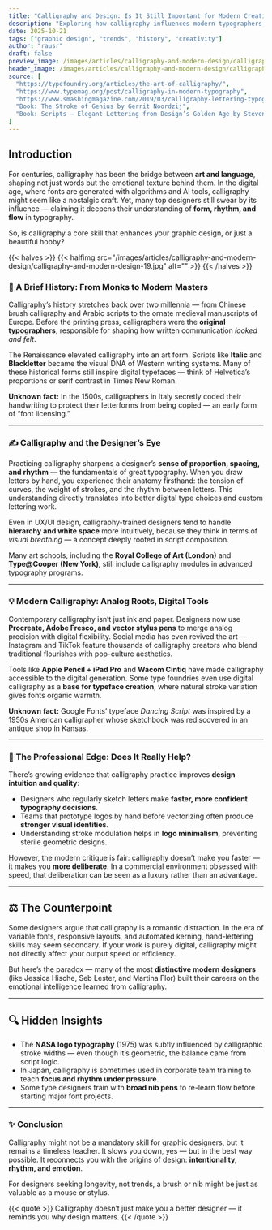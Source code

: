 ```yaml
---
title: "Calligraphy and Design: Is It Still Important for Modern Creatives?"
description: "Exploring how calligraphy influences modern typographers, visual designers, and creative workflows — from ancient scripts to digital pens."
date: 2025-10-21
tags: ["graphic design", "trends", "history", "creativity"]
author: "rausr"
draft: false
preview_image: /images/articles/calligraphy-and-modern-design/calligraphy-and-modern-design-1.jpg
header_image: /images/articles/calligraphy-and-modern-design/calligraphy-and-modern-design-1.jpg
source: [
  "https://typefoundry.org/articles/the-art-of-calligraphy/",
  "https://www.typemag.org/post/calligraphy-in-modern-typography",
  "https://www.smashingmagazine.com/2019/03/calligraphy-lettering-typography/",
  "Book: The Stroke of Genius by Gerrit Noordzij",
  "Book: Scripts — Elegant Lettering from Design’s Golden Age by Steven Heller and Louise Fili"
]
---
```



## Introduction

For centuries, calligraphy has been the bridge between **art and language**, shaping not just words but the emotional texture behind them. In the digital age, where fonts are generated with algorithms and AI tools, calligraphy might seem like a nostalgic craft. Yet, many top designers still swear by its influence — claiming it deepens their understanding of **form, rhythm, and flow** in typography.

So, is calligraphy a core skill that enhances your graphic design, or just a beautiful hobby?


{{< halves >}}
{{< halfimg src="/images/articles/calligraphy-and-modern-design/calligraphy-and-modern-design-19.jpg" alt="" >}}
{{< /halves >}}


### 🏺 A Brief History: From Monks to Modern Masters

Calligraphy’s history stretches back over two millennia — from Chinese brush calligraphy and Arabic scripts to the ornate medieval manuscripts of Europe. Before the printing press, calligraphers were the **original typographers**, responsible for shaping how written communication *looked and felt*.

The Renaissance elevated calligraphy into an art form. Scripts like **Italic** and **Blackletter** became the visual DNA of Western writing systems. Many of these historical forms still inspire digital typefaces — think of Helvetica’s proportions or serif contrast in Times New Roman.

**Unknown fact:** In the 1500s, calligraphers in Italy secretly coded their handwriting to protect their letterforms from being copied — an early form of “font licensing.”

---

### ✍️ Calligraphy and the Designer’s Eye

Practicing calligraphy sharpens a designer’s **sense of proportion, spacing, and rhythm** — the fundamentals of great typography. When you draw letters by hand, you experience their anatomy firsthand: the tension of curves, the weight of strokes, and the rhythm between letters. This understanding directly translates into better digital type choices and custom lettering work.

Even in UX/UI design, calligraphy-trained designers tend to handle **hierarchy and white space** more intuitively, because they think in terms of *visual breathing* — a concept deeply rooted in script composition.

Many art schools, including the **Royal College of Art (London)** and **Type@Cooper (New York)**, still include calligraphy modules in advanced typography programs.

---

### 💡 Modern Calligraphy: Analog Roots, Digital Tools

Contemporary calligraphy isn’t just ink and paper. Designers now use **Procreate, Adobe Fresco, and vector stylus pens** to merge analog precision with digital flexibility. Social media has even revived the art — Instagram and TikTok feature thousands of calligraphy creators who blend traditional flourishes with pop-culture aesthetics.

Tools like **Apple Pencil + iPad Pro** and **Wacom Cintiq** have made calligraphy accessible to the digital generation. Some type foundries even use digital calligraphy as a **base for typeface creation**, where natural stroke variation gives fonts organic warmth.

**Unknown fact:** Google Fonts’ typeface *Dancing Script* was inspired by a 1950s American calligrapher whose sketchbook was rediscovered in an antique shop in Kansas.

---

### 🎨 The Professional Edge: Does It Really Help?

There’s growing evidence that calligraphy practice improves **design intuition and quality**:
- Designers who regularly sketch letters make **faster, more confident typography decisions**.
- Teams that prototype logos by hand before vectorizing often produce **stronger visual identities**.
- Understanding stroke modulation helps in **logo minimalism**, preventing sterile geometric designs.

However, the modern critique is fair: calligraphy doesn’t make you faster — it makes you **more deliberate**. In a commercial environment obsessed with speed, that deliberation can be seen as a luxury rather than an advantage.

---

## ⚖️ The Counterpoint

Some designers argue that calligraphy is a romantic distraction. In the era of variable fonts, responsive layouts, and automated kerning, hand-lettering skills may seem secondary. If your work is purely digital, calligraphy might not directly affect your output speed or efficiency.

But here’s the paradox — many of the most **distinctive modern designers** (like Jessica Hische, Seb Lester, and Martina Flor) built their careers on the emotional intelligence learned from calligraphy.

---

## 🔍 Hidden Insights

- The **NASA logo typography** (1975) was subtly influenced by calligraphic stroke widths — even though it’s geometric, the balance came from script logic.
- In Japan, calligraphy is sometimes used in corporate team training to teach **focus and rhythm under pressure**.
- Some type designers train with **broad nib pens** to re-learn flow before starting major font projects.

---

### ✨ Conclusion

Calligraphy might not be a mandatory skill for graphic designers, but it remains a timeless teacher. It slows you down, yes — but in the best way possible. It reconnects you with the origins of design: **intentionality, rhythm, and emotion**.

For designers seeking longevity, not trends, a brush or nib might be just as valuable as a mouse or stylus.

{{< quote >}}
Calligraphy doesn’t just make you a better designer — it reminds you why design matters.
{{< /quote >}}

